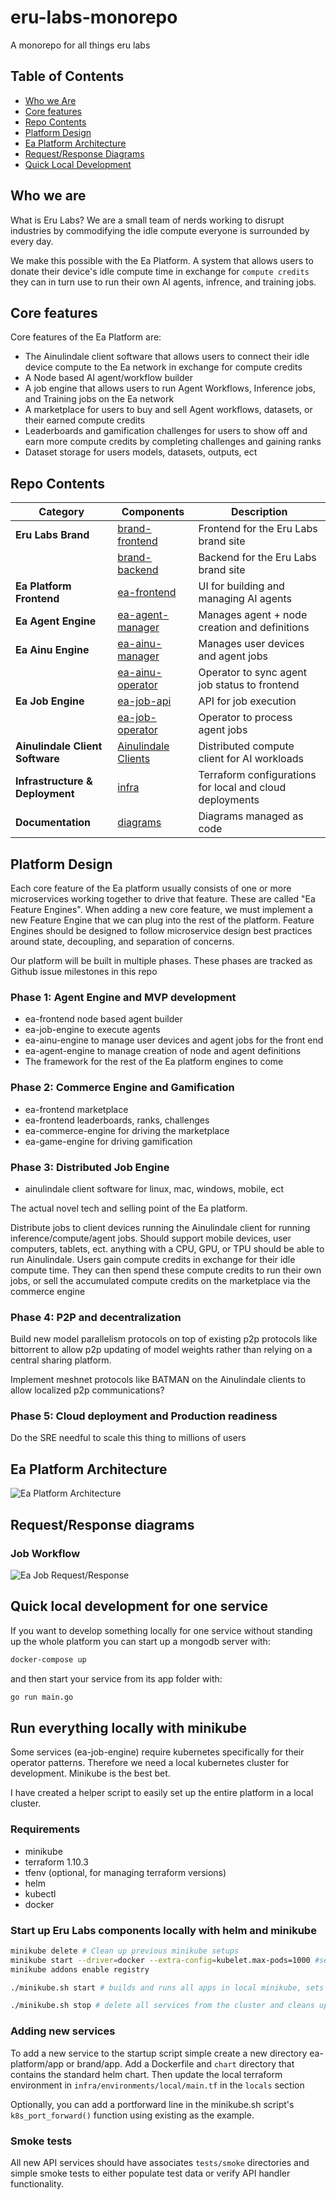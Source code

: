 # eru-labs-monorepo
A monorepo for all things eru labs

## Table of Contents
- [Who we Are](#who-we-are)
- [Core features](#core-features)
- [Repo Contents](#repo-contents)
- [Platform Design](#platform-design)
- [Ea Platform Architecture](#ea-platform-architecture)
- [Request/Response Diagrams](#requestresponse-diagrams)
- [Quick Local Development](#quick-local-development)

## Who we are
What is Eru Labs? We are a small team of nerds working to disrupt industries by commodifying the idle compute everyone is surrounded by every day.

We make this possible with the Ea Platform. A system that allows users to donate their device's idle compute time in exchange for `compute credits` they can in turn use to run their own AI agents, infrence, and training jobs. 

## Core features
Core features of the Ea Platform are:
- The Ainulindale client software that allows users to connect their idle device compute to the Ea network in exchange for compute credits
- A Node based AI agent/workflow builder
- A job engine that allows users to run Agent Workflows, Inference jobs, and Training jobs on the Ea network
- A marketplace for users to buy and sell Agent workflows, datasets, or their earned compute credits 
- Leaderboards and gamification challenges for users to show off and earn more compute credits by completing challenges and gaining ranks
- Dataset storage for users models, datasets, outputs, ect

## Repo Contents

| Category | Components | Description |
|----------|-----------|-------------|
| **Eru Labs Brand** | [brand-frontend](brand/brand-frontend/README.md) | Frontend for the Eru Labs brand site |
|  | [brand-backend](brand/brand-backend/README.md) | Backend for the Eru Labs brand site |
| **Ea Platform Frontend** | [ea-frontend](ea-platform/ea-frontend/README.md) | UI for building and managing AI agents |
| **Ea Agent Engine** | [ea-agent-manager](ea-platform/ea-agent-manager/README.md) | Manages agent + node creation and definitions |
| **Ea Ainu Engine** | [ea-ainu-manager](ea-platform/ea-ainu-manager/README.md) | Manages user devices and agent jobs |
|  | [ea-ainu-operator](ea-platform/ea-ainu-operator/README.md) | Operator to sync agent job status to frontend |
| **Ea Job Engine** | [ea-job-api](ea-platform/ea-job-api/README.md) | API for job execution |
|  | [ea-job-operator](ea-platform/ea-job-operator/README.md) | Operator to process agent jobs |
| **Ainulindale Client Software** | [Ainulindale Clients](ainulindale-client/README.md) | Distributed compute client for AI workloads |
| **Infrastructure & Deployment** | [infra](infra/README.md) | Terraform configurations for local and cloud deployments |
| **Documentation** | [diagrams](docs/diagrams/README.md) | Diagrams managed as code |



## Platform Design
Each core feature of the Ea platform usually consists of one or more microservices working together to drive that feature. These are called "Ea Feature Engines". When adding a new core feature, we must implement a new Feature Engine that we can plug into the rest of the platform. Feature Engines should be designed to follow microservice design best practices around state, decoupling, and separation of concerns. 

Our platform will be built in multiple phases. These phases are tracked as Github issue milestones in this repo

### Phase 1: Agent Engine and MVP development
- ea-frontend node based agent builder
- ea-job-engine to execute agents
- ea-ainu-engine to manage user devices and agent jobs for the front end
- ea-agent-engine to manage creation of node and agent definitions
- The framework for the rest of the Ea platform engines to come

### Phase 2: Commerce Engine and Gamification
- ea-frontend marketplace
- ea-frontend leaderboards, ranks, challenges
- ea-commerce-engine for driving the marketplace
- ea-game-engine for driving gamification

### Phase 3: Distributed Job Engine
- ainulindale client software for linux, mac, windows, mobile, ect

The actual novel tech and selling point of the Ea platform.

Distribute jobs to client devices running the Ainulindale client for running inference/compute/agent jobs. Should support mobile devices, user computers, tablets, ect. anything with a CPU, GPU, or TPU should be able to run Ainulindale. Users gain compute credits in exchange for their idle compute time. They can then spend these compute credits to run their own jobs, or sell the accumulated compute credits on the marketplace via the commerce engine

### Phase 4: P2P and decentralization
Build new model parallelism protocols on top of existing p2p protocols like bittorrent to allow p2p updating of model weights rather than relying on a central sharing platform.

Implement meshnet protocols like BATMAN on the Ainulindale clients to allow localized p2p communications?

### Phase 5: Cloud deployment and Production readiness
Do the SRE needful to scale this thing to millions of users


## Ea Platform Architecture
![Ea Platform Architecture](docs/diagrams/eru_labs.png)

## Request/Response diagrams
### Job Workflow
![Ea Job Request/Response](docs/diagrams/job_request_response.png)


## Quick local development for one service
If you want to develop something locally for one service without standing up the whole platform you can start up a mongodb server with:
```bash
docker-compose up
```
and then start your service from its app folder with:
```bash
go run main.go
```

## Run everything locally with minikube
Some services (ea-job-engine) require kubernetes specifically for their operator patterns. Therefore we need a local kubernetes cluster for development. Minikube is the best bet. 

I have created a helper script to easily set up the entire platform in a local cluster.

### Requirements
- minikube
- terraform 1.10.3
- tfenv (optional, for managing terraform versions)
- helm
- kubectl
- docker

### Start up Eru Labs components locally with helm and minikube
```bash
minikube delete # Clean up previous minikube setups
minikube start --driver=docker --extra-config=kubelet.max-pods=1000 #set a large single node cluster for ease of use, allow lots of pods
minikube addons enable registry

./minikube.sh start # builds and runs all apps in local minikube, sets up portforwarding for local development, seeds test data, runs smoke tests

./minikube.sh stop # delete all services from the cluster and cleans up portforwarding processes
```
### Adding new services
To add a new service to the startup script simple create a new directory ea-platform/app or brand/app. Add a Dockerfile and `chart` directory that contains the standard helm chart. Then update the local terraform environment in `infra/environments/local/main.tf` in the `locals` section

Optionally, you can add a portforward line in the minikube.sh script's `k8s_port_forward()` function using existing as the example. 

### Smoke tests
All new API services should have associates `tests/smoke` directories and simple smoke tests to either populate test data or verify API handler functionality. 

